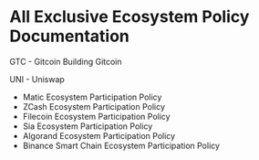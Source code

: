 # All Exclusive Ecosystem Policy Documentation

GTC - Gitcoin Building Gitcoin

UNI - Uniswap

* Matic Ecosystem Participation Policy
* ZCash Ecosystem Participation Policy
* Filecoin Ecosystem Participation Policy
* Sia Ecosystem Participation Policy
* Algorand Ecosystem Participation Policy
* Binance Smart Chain Ecosystem Participation Policy
